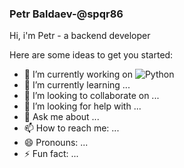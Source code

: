 ### Petr Baldaev-@spqr86

Hi, i'm Petr - a backend developer

Here are some ideas to get you started:

- 🔭 I’m currently working on <img alt="Python" src="https://img.shields.io/badge/python-%2314354C.svg?style=for-the-badge&logo=python&logoColor=white"/>
- 🌱 I’m currently learning ...
- 👯 I’m looking to collaborate on ...
- 🤔 I’m looking for help with ...
- 💬 Ask me about ...
- 📫 How to reach me: ...
- 😄 Pronouns: ...
- ⚡ Fun fact: ...


